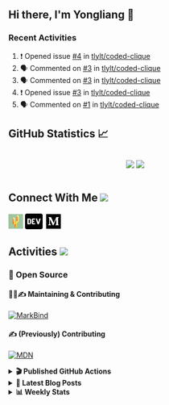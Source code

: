 ## Hi there, I'm Yongliang 👋

### Recent Activities

<!--START_SECTION:activity-->
1. ❗️ Opened issue [#4](https://github.com/tlylt/coded-clique/issues/4) in [tlylt/coded-clique](https://github.com/tlylt/coded-clique)
2. 🗣 Commented on [#3](https://github.com/tlylt/coded-clique/issues/3) in [tlylt/coded-clique](https://github.com/tlylt/coded-clique)
3. 🗣 Commented on [#3](https://github.com/tlylt/coded-clique/issues/3) in [tlylt/coded-clique](https://github.com/tlylt/coded-clique)
4. ❗️ Opened issue [#3](https://github.com/tlylt/coded-clique/issues/3) in [tlylt/coded-clique](https://github.com/tlylt/coded-clique)
5. 🗣 Commented on [#1](https://github.com/tlylt/coded-clique/issues/1) in [tlylt/coded-clique](https://github.com/tlylt/coded-clique)
<!--END_SECTION:activity-->

## GitHub Statistics :chart_with_upwards_trend:
<div align="center">
<div style="display: flex; align-items: center; justify-content: center;">

[![](https://github-readme-stats-tlylt.vercel.app/api?username=tlylt&show_icons=true&theme=tokyonight&hide_border=true&locale=en)](https://github.com/tlylt)
[![](https://github-readme-streak-stats.herokuapp.com/?user=tlylt&theme=tokyonight&hide_border=true)](https://github.com/tlylt)
</div>
</div>

## Connect With Me <img src="https://media.giphy.com/media/2wh5K5yE3ulp3xgYcG/giphy-downsized.gif" width="30">

<a href="https://www.yongliangliu.com/" target="_blank"><img align="center" src="static/site-icon.png" alt="yongliangliu.com" height="29" width="29" /></a>
<a href="https://dev.to/tlylt" target="_blank"><img align="center" src="static/dev-badge.svg" alt="dev.to/tlylt" height="35" width="35" /></a>
<a href="https://tlylt.medium.com" target="_blank"><img align="center" src="static/medium.png" alt="tlylt.medium.com" height="35" width="35" /></a>

## Activities <img src="https://media.giphy.com/media/WUlplcMpOCEmTGBtBW/giphy.gif" width="30">

### 🔭 Open Source

#### 👷‍♂️✍️ Maintaining & Contributing
[![MarkBind](https://github-readme-stats-tlylt.vercel.app/api/pin/?username=markbind&repo=markbind)](https://github.com/MarkBind/markbind)

#### ✍️ (Previously) Contributing
[![MDN](https://github-readme-stats-tlylt.vercel.app/api/pin/?username=mdn&repo=content)](https://github.com/mdn/content)

<details>
<summary> <b>🎬 Published GitHub Actions </b> </summary>

[![install-graphviz](https://github-readme-stats-tlylt.vercel.app/api/pin/?username=tlylt&repo=install-graphviz)](https://github.com/tlylt/install-graphviz)

[![reposense-action](https://github-readme-stats-tlylt.vercel.app/api/pin/?username=tlylt&repo=reposense-action)](https://github.com/tlylt/reposense-action)

[![markbin-action](https://github-readme-stats-tlylt.vercel.app/api/pin/?username=markbind&repo=markbind-action)](https://github.com/MarkBind/markbind-action)

</details>

<details>
<summary> <b>📕 Latest Blog Posts</b> </summary>

<!-- BLOG-POST-LIST:START -->
- [Deploy a ChatGPT API Server in no time](https://www.yongliangliu.com/blog/chatgpt-nextjs-server/)
- [Creating a regex-based Markdown parser in TypeScript](https://www.yongliangliu.com/blog/rmark/)
- [Create VSCode Snippets for Markdown Blog Workflows](https://www.yongliangliu.com/blog/vscode-snippets/)
- [Brag Doc 2023](https://www.yongliangliu.com/blog/brag-doc-2023/)
- [My Journey into Open Source](https://www.yongliangliu.com/blog/my-journey-into-open-source/)
<!-- BLOG-POST-LIST:END -->

</details>

<details>
<summary> <b>📊 Weekly Stats</b> </summary>

<!--START_SECTION:waka-->
![Code Time](http://img.shields.io/badge/Code%20Time-956%20hrs%2055%20mins-blue)

**🐱 My GitHub Data** 

> 📦 613.9 kB Used in GitHub's Storage 
 > 
> 🏆 1,002 Contributions in the Year 2023
 > 
> 🚫 Not Opted to Hire
 > 
> 📜 172 Public Repositories 
 > 
> 🔑 34 Private Repositories 
 > 
**I'm an Early 🐤** 

```text
🌞 Morning                3742 commits        ███████░░░░░░░░░░░░░░░░░░   29.37 % 
🌆 Daytime                3408 commits        ███████░░░░░░░░░░░░░░░░░░   26.75 % 
🌃 Evening                4733 commits        █████████░░░░░░░░░░░░░░░░   37.15 % 
🌙 Night                  858 commits         ██░░░░░░░░░░░░░░░░░░░░░░░   06.73 % 
```
📅 **I'm Most Productive on Wednesday** 

```text
Monday                   1679 commits        ███░░░░░░░░░░░░░░░░░░░░░░   13.18 % 
Tuesday                  1825 commits        ████░░░░░░░░░░░░░░░░░░░░░   14.32 % 
Wednesday                2097 commits        ████░░░░░░░░░░░░░░░░░░░░░   16.46 % 
Thursday                 1604 commits        ███░░░░░░░░░░░░░░░░░░░░░░   12.59 % 
Friday                   1664 commits        ███░░░░░░░░░░░░░░░░░░░░░░   13.06 % 
Saturday                 1924 commits        ████░░░░░░░░░░░░░░░░░░░░░   15.10 % 
Sunday                   1948 commits        ████░░░░░░░░░░░░░░░░░░░░░   15.29 % 
```


📊 **This Week I Spent My Time On** 

```text
🕑︎ Time Zone: Asia/Singapore

💬 Programming Languages: 
Markdown                 3 hrs 27 mins       ████████████████░░░░░░░░░   65.01 % 
YAML                     1 hr 32 mins        ███████░░░░░░░░░░░░░░░░░░   29.04 % 
JavaScript               13 mins             █░░░░░░░░░░░░░░░░░░░░░░░░   04.10 % 
TypeScript               2 mins              ░░░░░░░░░░░░░░░░░░░░░░░░░   00.78 % 
JSON                     2 mins              ░░░░░░░░░░░░░░░░░░░░░░░░░   00.71 % 
```


 Last Updated on 01/05/2023 00:51:20 UTC
<!--END_SECTION:waka-->

</details>

